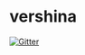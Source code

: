 # vershina

[![Gitter](https://badges.gitter.im/pallid/vershina.svg)](https://gitter.im/pallid/vershina?utm_source=badge&utm_medium=badge&utm_campaign=pr-badge&utm_content=badge)